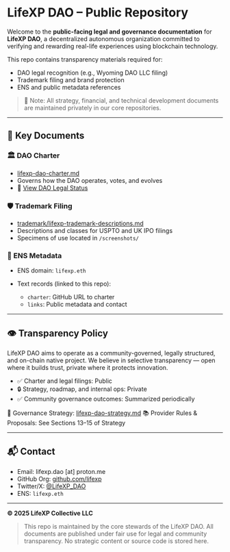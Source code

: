 # LifeXP DAO – Public Repository

Welcome to the **public-facing legal and governance documentation** for **LifeXP DAO**, a decentralized autonomous organization committed to verifying and rewarding real-life experiences using blockchain technology.

This repo contains transparency materials required for:

* DAO legal recognition (e.g., Wyoming DAO LLC filing)
* Trademark filing and brand protection
* ENS and public metadata references

> 🔐 Note: All strategy, financial, and technical development documents are maintained privately in our core repositories.

---

## 🔗 Key Documents

### 🏛 DAO Charter

* [lifexp-dao-charter.md](./lifexp-dao-charter.md)
* Governs how the DAO operates, votes, and evolves
* 📄 [View DAO Legal Status](./dao-legal-status.md)


### 🛡 Trademark Filing

* [trademark/lifexp-trademark-descriptions.md](./trademark/lifexp-trademark-descriptions.md)
* Descriptions and classes for USPTO and UK IPO filings
* Specimens of use located in `/screenshots/`

### 📎 ENS Metadata

* ENS domain: `lifexp.eth`
* Text records (linked to this repo):

  * `charter`: GitHub URL to charter
  * `links`: Public metadata and contact

---

## 👁 Transparency Policy

LifeXP DAO aims to operate as a community-governed, legally structured, and on-chain native project. We believe in selective transparency — open where it builds trust, private where it protects innovation.

* ✅ Charter and legal filings: Public
* 🔒 Strategy, roadmap, and internal ops: Private
* ✅ Community governance outcomes: Summarized periodically

📄 Governance Strategy: [lifexp-dao-strategy.md](./lifexp-dao-strategy.md)
📚 Provider Rules & Proposals: See Sections 13–15 of Strategy


---

## 📬 Contact

* Email: lifexp.dao \[at] proton.me
* GitHub Org: [github.com/lifexp](https://github.com/lifexp)
* Twitter/X: [@LifeXP\_DAO](https://twitter.com/LifeXP_DAO)
* ENS: `lifexp.eth`

---

**© 2025 LifeXP Collective LLC**

> This repo is maintained by the core stewards of the LifeXP DAO. All documents are published under fair use for legal and community transparency. No strategic content or source code is stored here.
